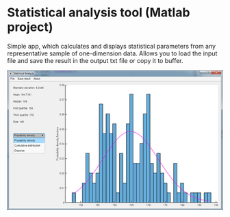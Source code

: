 # Statistical analysis tool (Matlab project)
Simple app, which calculates and displays statistical parameters from any representative sample of one-dimension data.
Allows you to load the input file and save the result in the output txt file or copy it to buffer.

![Screen](./screen.jpg)
